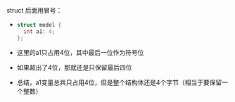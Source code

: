 struct 后面用冒号：

- ```cpp
  struct model {
    int a1: 4;  
  };
  ```

- 这里的a1只占用4位，其中最后一位作为符号位

- 如果超出了4位，那就还是只保留最后四位

- 总结，a1变量总共只占用4位，但是整个结构体还是4个字节（相当于要保留一个整数）
